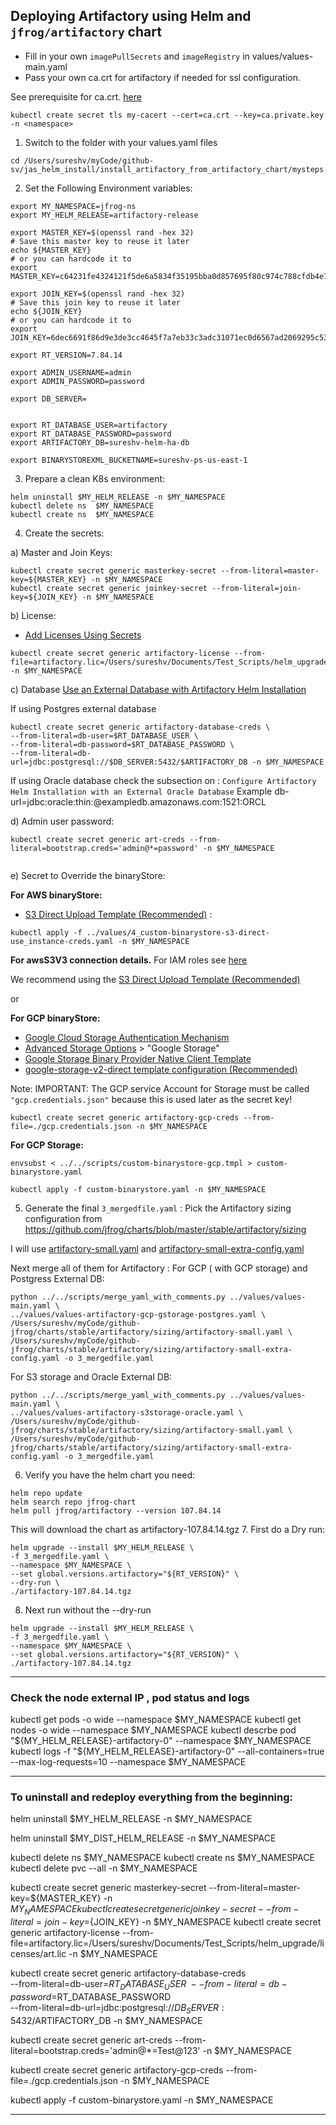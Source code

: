 ## Deploying Artifactory using Helm and `jfrog/artifactory` chart

- Fill in your own `imagePullSecrets` and `imageRegistry` in values/values-main.yaml
-  Pass your own ca.crt for artifactory if needed for ssl configuration. 

See prerequisite for ca.crt. [here](https://jfrog.com/help/r/jfrog-installation-setup-documentation/prerequisites-for-custom-tls-certificate) 
```
kubectl create secret tls my-cacert --cert=ca.crt --key=ca.private.key -n <namespace> 
```

1. Switch to  the folder with your values.yaml files
```
cd /Users/sureshv/myCode/github-sv/jas_helm_install/install_artifactory_from_artifactory_chart/mysteps
```

2. Set the Following Environment variables:
```
export MY_NAMESPACE=jfrog-ns
export MY_HELM_RELEASE=artifactory-release

export MASTER_KEY=$(openssl rand -hex 32)
# Save this master key to reuse it later
echo ${MASTER_KEY}
# or you can hardcode it to
export MASTER_KEY=c64231fe4324121f5de6a5834f35195bba0d857695f80c974c788cfdb4e70f09

export JOIN_KEY=$(openssl rand -hex 32)
# Save this join key to reuse it later
echo ${JOIN_KEY}
# or you can hardcode it to
export JOIN_KEY=6dec6691f86d9e3de3cc4645f7a7eb33c3adc31071ec0d6567ad2069295c5397

export RT_VERSION=7.84.14

export ADMIN_USERNAME=admin
export ADMIN_PASSWORD=password

export DB_SERVER=


export RT_DATABASE_USER=artifactory
export RT_DATABASE_PASSWORD=password
export ARTIFACTORY_DB=sureshv-helm-ha-db

export BINARYSTOREXML_BUCKETNAME=sureshv-ps-us-east-1
```

3. Prepare a clean K8s environment:
```
helm uninstall $MY_HELM_RELEASE -n $MY_NAMESPACE
kubectl delete ns  $MY_NAMESPACE
kubectl create ns  $MY_NAMESPACE
```

4. Create the secrets:

a) Master and Join Keys:
```
kubectl create secret generic masterkey-secret --from-literal=master-key=${MASTER_KEY} -n $MY_NAMESPACE
kubectl create secret generic joinkey-secret --from-literal=join-key=${JOIN_KEY} -n $MY_NAMESPACE
```
b) License:
- [Add Licenses Using Secrets](https://jfrog.com/help/r/jfrog-installation-setup-documentation/add-licenses-using-secrets)
```
kubectl create secret generic artifactory-license --from-file=artifactory.lic=/Users/sureshv/Documents/Test_Scripts/helm_upgrade/licenses/art.lic -n $MY_NAMESPACE

```
c) Database
[Use an External Database with Artifactory Helm Installation](https://jfrog.com/help/r/jfrog-installation-setup-documentation/use-an-external-database-with-artifactory-helm-installation)

If using Postgres external database
```
kubectl create secret generic artifactory-database-creds \
--from-literal=db-user=$RT_DATABASE_USER \
--from-literal=db-password=$RT_DATABASE_PASSWORD \
--from-literal=db-url=jdbc:postgresql://$DB_SERVER:5432/$ARTIFACTORY_DB -n $MY_NAMESPACE
```
If using Oracle database check the subsection on :
`Configure Artifactory Helm Installation with an External Oracle Database`
Example db-url=jdbc:oracle:thin:@exampledb.amazonaws.com:1521:ORCL

d) Admin user password:
```
kubectl create secret generic art-creds --from-literal=bootstrap.creds='admin@*=password' -n $MY_NAMESPACE
 
```
e) Secret to Override the binaryStore:

**For AWS binaryStore:**
- [S3 Direct Upload Template (Recommended)](https://jfrog.com/help/r/jfrog-installation-setup-documentation/s3-direct-upload-template-recommended)  :
```
kubectl apply -f ../values/4_custom-binarystore-s3-direct-use_instance-creds.yaml -n $MY_NAMESPACE
```
**For  awsS3V3 connection details.**
For IAM roles see [here](https://jfrog.com/help/r/artifactory-how-to-configure-an-aws-s3-object-store-using-an-iam-role-instead-of-an-iam-user)

We recommend using the [S3 Direct Upload Template (Recommended)](https://jfrog.com/help/r/jfrog-installation-setup-documentation/s3-direct-upload-template-recommended)

or

**For GCP binaryStore:**

- [Google Cloud Storage Authentication Mechanism](https://jfrog.com/help/r/jfrog-installation-setup-documentation/google-cloud-storage-authentication-mechanism)
- [Advanced Storage Options](https://jfrog.com/help/r/jfrog-installation-setup-documentation/advanced-storage-options) > "Google Storage"
- [Google Storage Binary Provider Native Client Template](https://jfrog.com/help/r/jfrog-installation-setup-documentation/google-storage-binary-provider-native-client-template)
- [google-storage-v2-direct template configuration (Recommended)](https://jfrog.com/help/r/jfrog-installation-setup-documentation/google-storage-v2-direct-template-configuration-recommended)


Note: IMPORTANT: The GCP service Account for Storage must be called `"gcp.credentials.json"` because this is used later as the secret key!
```
kubectl create secret generic artifactory-gcp-creds --from-file=./gcp.credentials.json -n $MY_NAMESPACE
```
**For GCP Storage:**
```
envsubst < ../../scripts/custom-binarystore-gcp.tmpl > custom-binarystore.yaml

kubectl apply -f custom-binarystore.yaml -n $MY_NAMESPACE
```



5. Generate the final `3_mergedfile.yaml` :
   Pick the Artifactory sizing configuration from https://github.com/jfrog/charts/blob/master/stable/artifactory/sizing

I will use [artifactory-small.yaml](https://github.com/jfrog/charts/blob/master/stable/artifactory/sizing/artifactory-small.yaml) and 
[artifactory-small-extra-config.yaml](https://github.com/jfrog/charts/blob/master/stable/artifactory/sizing/artifactory-small-extra-config.yaml)

Next merge all of them for Artifactory :
For GCP ( with GCP storage) and Postgress External DB:
```
python ../../scripts/merge_yaml_with_comments.py ../values/values-main.yaml \
../values/values-artifactory-gcp-gstorage-postgres.yaml \
/Users/sureshv/myCode/github-jfrog/charts/stable/artifactory/sizing/artifactory-small.yaml \
/Users/sureshv/myCode/github-jfrog/charts/stable/artifactory/sizing/artifactory-small-extra-config.yaml -o 3_mergedfile.yaml
```
For S3 storage  and Oracle External DB:
```
python ../../scripts/merge_yaml_with_comments.py ../values/values-main.yaml \
../values/values-artifactory-s3storage-oracle.yaml \
/Users/sureshv/myCode/github-jfrog/charts/stable/artifactory/sizing/artifactory-small.yaml \
/Users/sureshv/myCode/github-jfrog/charts/stable/artifactory/sizing/artifactory-small-extra-config.yaml -o 3_mergedfile.yaml
```

6. Verify you have the helm  chart you need:
```
helm repo update
helm search repo jfrog-chart
helm pull jfrog/artifactory --version 107.84.14
```
This will download the chart as artifactory-107.84.14.tgz
7. First do a Dry run:
```
helm upgrade --install $MY_HELM_RELEASE \
-f 3_mergedfile.yaml \
--namespace $MY_NAMESPACE \
--set global.versions.artifactory="${RT_VERSION}" \
--dry-run \
./artifactory-107.84.14.tgz
```
8. Next run without the --dry-run
 
```
helm upgrade --install $MY_HELM_RELEASE \
-f 3_mergedfile.yaml \
--namespace $MY_NAMESPACE \
--set global.versions.artifactory="${RT_VERSION}" \
./artifactory-107.84.14.tgz 
```
---
### Check the node external IP , pod status and logs

kubectl get pods -o wide --namespace $MY_NAMESPACE
kubectl get nodes -o wide --namespace $MY_NAMESPACE
kubectl descrbe pod "${MY_HELM_RELEASE}-artifactory-0" --namespace $MY_NAMESPACE
kubectl logs -f "${MY_HELM_RELEASE}-artifactory-0" --all-containers=true --max-log-requests=10 --namespace $MY_NAMESPACE

---
### To uninstall and redeploy everything from the beginning:

helm uninstall $MY_HELM_RELEASE -n $MY_NAMESPACE

helm uninstall $MY_DIST_HELM_RELEASE -n $MY_NAMESPACE

kubectl delete ns  $MY_NAMESPACE
kubectl create ns  $MY_NAMESPACE
kubectl  delete pvc --all -n $MY_NAMESPACE

kubectl create secret generic masterkey-secret --from-literal=master-key=${MASTER_KEY} -n $MY_NAMESPACE
kubectl create secret generic joinkey-secret --from-literal=join-key=${JOIN_KEY} -n $MY_NAMESPACE
kubectl create secret generic artifactory-license --from-file=artifactory.lic=/Users/sureshv/Documents/Test_Scripts/helm_upgrade/licenses/art.lic -n $MY_NAMESPACE

kubectl create secret generic artifactory-database-creds \
--from-literal=db-user=$RT_DATABASE_USER \
--from-literal=db-password=$RT_DATABASE_PASSWORD \
--from-literal=db-url=jdbc:postgresql://$DB_SERVER:5432/$ARTIFACTORY_DB -n $MY_NAMESPACE

kubectl create secret generic art-creds --from-literal=bootstrap.creds='admin@*=Test@123' -n $MY_NAMESPACE

kubectl create secret generic artifactory-gcp-creds --from-file=./gcp.credentials.json -n $MY_NAMESPACE

kubectl apply -f custom-binarystore.yaml -n $MY_NAMESPACE

---